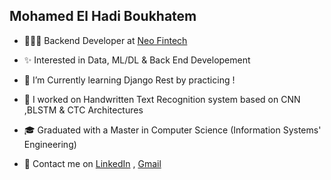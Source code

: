 
<h2>Mohamed El Hadi Boukhatem</h2>

- 👨🏻‍💻  Backend Developer at <a href="https://www.linkedin.com/company/neo-fintech/mycompany/"> Neo Fintech</a>

- ✨  Interested in Data, ML/DL & Back End Developement
 
- 🌱  I’m Currently learning Django Rest by practicing !

- 📌  I worked on Handwritten Text Recognition system based on CNN ,BLSTM & CTC Architectures 

- 🎓  Graduated with a Master in Computer Science (Information Systems' Engineering)

- 📨  Contact me on <a href="https://www.linkedin.com/in/mohamed-el-hadi-boukhatem-a38474174/">LinkedIn</a> , <a href="mailto:moha94orly@gmail.com">Gmail</a>
